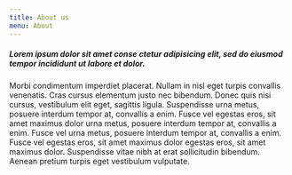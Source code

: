```yaml
---
title: About us
menu: About
---
```


##### Lorem ipsum dolor sit amet conse ctetur adipisicing elit, sed do eiusmod tempor incididunt ut labore et dolor.

Morbi condimentum imperdiet placerat. Nullam in nisl eget turpis convallis venenatis. Cras cursus elementum justo nec bibendum. Donec quis nisi cursus, vestibulum elit eget, sagittis ligula. Suspendisse urna metus, posuere interdum tempor at, convallis a enim. Fusce vel egestas eros, sit amet maximus dolor urna metus, posuere interdum tempor at, convallis a enim. Fusce vel urna metus, posuere interdum tempor at, convallis a enim. Fusce vel egestas eros, sit amet maximus dolor egestas eros, sit amet maximus dolor. Suspendisse vitae nibh at erat sollicitudin bibendum. Aenean pretium turpis eget vestibulum vulputate.